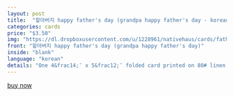 ```yaml
---
layout: post
title:  "할아버지 happy father's day (grandpa happy father's day - korean)"
categories: cards
price: "$3.50"
img: "https://dl.dropboxusercontent.com/u/1228961/nativehaus/cards/fathersday2014/c-grandpa-fathersday.jpg"
front: "할아버지 happy father's day (grandpa happy father's day)"
inside: "blank"
language: "korean"
details: "One 4&frac14;″ x 5&frac12;″ folded card printed on 80# linen cardstock paired with a white envelope."
---
```


<a href="https://gum.co/iEDX" class="button button--green">buy now</a> <script type="text/javascript" src="https://gumroad.com/js/gumroad.js"></script>
